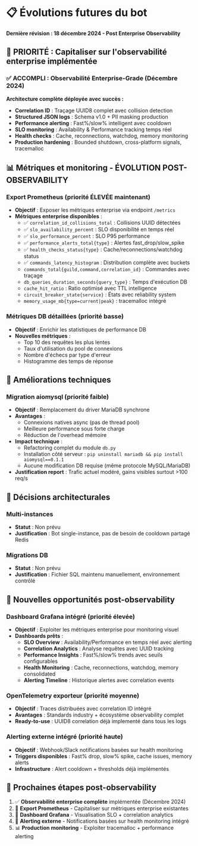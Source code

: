 # 📋 Évolutions futures du bot

**Dernière révision : 18 décembre 2024 - Post Enterprise Observability**

## 🎯 PRIORITÉ : Capitaliser sur l'observabilité enterprise implémentée

### ✅ ACCOMPLI : Observabilité Enterprise-Grade (Décembre 2024)
**Architecture complète déployée avec succès :**
- **Correlation ID** : Traçage UUID8 complet avec collision detection
- **Structured JSON logs** : Schema v1.0 + PII masking production
- **Performance alerting** : Fast%/slow% intelligent avec cooldown
- **SLO monitoring** : Availability & Performance tracking temps réel
- **Health checks** : Cache, reconnections, watchdog, memory monitoring
- **Production hardening** : Bounded shutdown, cross-platform signals, tracemalloc

## 📊 Métriques et monitoring - ÉVOLUTION POST-OBSERVABILITY

### Export Prometheus (priorité ÉLEVÉE maintenant)
- **Objectif** : Exposer les métriques enterprise via endpoint `/metrics`
- **Métriques enterprise disponibles** :
  - ✅ `correlation_id_collisions_total` : Collisions UUID détectées
  - ✅ `slo_availability_percent` : SLO disponibilité en temps réel
  - ✅ `slo_performance_percent` : SLO P95 performance 
  - ✅ `performance_alerts_total{type}` : Alertes fast_drop/slow_spike
  - ✅ `health_checks_status{type}` : Cache/reconnections/watchdog status
  - ✅ `commands_latency_histogram` : Distribution complète avec buckets
  - `commands_total{guild,command,correlation_id}` : Commandes avec traçage
  - `db_queries_duration_seconds{query_type}` : Temps d'exécution DB
  - `cache_hit_ratio` : Ratio optimisé avec TTL intelligence
  - `circuit_breaker_state{service}` : États avec reliability system
  - `memory_usage_mb{type=current|peak}` : tracemalloc intégré

### Métriques DB détaillées (priorité basse)
- **Objectif** : Enrichir les statistiques de performance DB
- **Nouvelles métriques** :
  - Top 10 des requêtes les plus lentes
  - Taux d'utilisation du pool de connexions
  - Nombre d'échecs par type d'erreur
  - Histogramme des temps de réponse

## 🔧 Améliorations techniques

### Migration aiomysql (priorité faible)
- **Objectif** : Remplacement du driver MariaDB synchrone
- **Avantages** :
  - Connexions natives async (pas de thread pool)
  - Meilleure performance sous forte charge
  - Réduction de l'overhead mémoire
- **Impact technique** :
  - Refactoring complet du module `db.py`
  - Installation côté serveur : `pip uninstall mariadb && pip install aiomysql==0.1.1`
  - Aucune modification DB requise (même protocole MySQL/MariaDB)
- **Justification report** : Trafic actuel modéré, gains visibles surtout >100 req/s

## 📝 Décisions architecturales

### Multi-instances
- **Statut** : Non prévu
- **Justification** : Bot single-instance, pas de besoin de cooldown partagé Redis

### Migrations DB
- **Statut** : Non prévu  
- **Justification** : Fichier SQL maintenu manuellement, environnement contrôlé

## 🚀 Nouvelles opportunités post-observability

### Dashboard Grafana intégré (priorité élevée)
- **Objectif** : Exploiter les métriques enterprise pour monitoring visuel
- **Dashboards prêts** :
  - **SLO Overview** : Availability/Performance en temps réel avec alerting
  - **Correlation Analytics** : Analyse requêtes avec UUID tracking
  - **Performance Insights** : Fast%/slow% trends avec seuils configurables
  - **Health Monitoring** : Cache, reconnections, watchdog, memory consolidated
  - **Alerting Timeline** : Historique alertes avec correlation events

### OpenTelemetry exporteur (priorité moyenne)  
- **Objectif** : Traces distribuées avec correlation ID intégré
- **Avantages** : Standards industry + écosystème observability complet
- **Ready-to-use** : UUID8 correlation déjà implementé dans tous les logs

### Alerting externe intégré (priorité haute)
- **Objectif** : Webhook/Slack notifications basées sur health monitoring
- **Triggers disponibles** : Fast% drop, slow% spike, cache issues, memory alerts
- **Infrastructure** : Alert cooldown + thresholds déjà implémentés

## 🎯 Prochaines étapes post-observability
1. ✅ **Observabilité enterprise complète** implémentée (Décembre 2024)
2. 🔄 **Export Prometheus** - Capitaliser sur métriques enterprise existantes  
3. 🔄 **Dashboard Grafana** - Visualisation SLO + correlation analytics
4. 🔄 **Alerting externe** - Notifications basées sur health monitoring intégré
5. 📊 **Production monitoring** - Exploiter tracemalloc + performance alerting